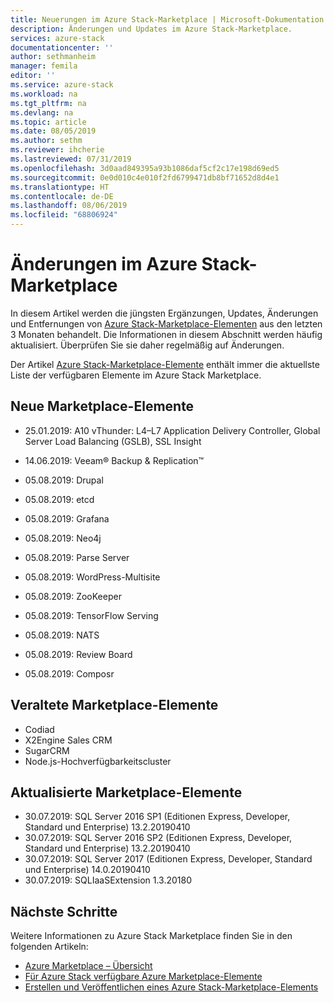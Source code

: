 ```yaml
---
title: Neuerungen im Azure Stack-Marketplace | Microsoft-Dokumentation
description: Änderungen und Updates im Azure Stack-Marketplace.
services: azure-stack
documentationcenter: ''
author: sethmanheim
manager: femila
editor: ''
ms.service: azure-stack
ms.workload: na
ms.tgt_pltfrm: na
ms.devlang: na
ms.topic: article
ms.date: 08/05/2019
ms.author: sethm
ms.reviewer: ihcherie
ms.lastreviewed: 07/31/2019
ms.openlocfilehash: 3d0aad849395a93b1086daf5cf2c17e198d69ed5
ms.sourcegitcommit: 0e0d010c4e010f2fd6799471db8bf71652d8d4e1
ms.translationtype: HT
ms.contentlocale: de-DE
ms.lasthandoff: 08/06/2019
ms.locfileid: "68806924"
---
```

# <a name="azure-stack-marketplace-changes"></a>Änderungen im Azure Stack-Marketplace

In diesem Artikel werden die jüngsten Ergänzungen, Updates, Änderungen und Entfernungen von [Azure Stack-Marketplace-Elementen](azure-stack-marketplace-azure-items.md) aus den letzten 3 Monaten behandelt. Die Informationen in diesem Abschnitt werden häufig aktualisiert. Überprüfen Sie sie daher regelmäßig auf Änderungen.

Der Artikel [Azure Stack-Marketplace-Elemente](azure-stack-marketplace-azure-items.md) enthält immer die aktuellste Liste der verfügbaren Elemente im Azure Stack Marketplace.

## <a name="new-marketplace-items"></a>Neue Marketplace-Elemente

- 25.01.2019: A10 vThunder: L4–L7 Application Delivery Controller, Global Server Load Balancing (GSLB), SSL Insight

- 14.06.2019: Veeam® Backup & Replication™

- 05.08.2019: Drupal

- 05.08.2019: etcd

- 05.08.2019: Grafana

- 05.08.2019: Neo4j

- 05.08.2019: Parse Server

- 05.08.2019: WordPress-Multisite

- 05.08.2019: ZooKeeper

- 05.08.2019: TensorFlow Serving

- 05.08.2019: NATS

- 05.08.2019: Review Board

- 05.08.2019: Composr

## <a name="deprecated-marketplace-items"></a>Veraltete Marketplace-Elemente

- Codiad
- X2Engine Sales CRM
- SugarCRM
- Node.js-Hochverfügbarkeitscluster

## <a name="updated-marketplace-items"></a>Aktualisierte Marketplace-Elemente

- 30.07.2019: SQL Server 2016 SP1 (Editionen Express, Developer, Standard und Enterprise) 13.2.20190410
- 30.07.2019: SQL Server 2016 SP2 (Editionen Express, Developer, Standard und Enterprise) 13.2.20190410
- 30.07.2019: SQL Server 2017 (Editionen Express, Developer, Standard und Enterprise) 14.0.20190410
- 30.07.2019: SQLIaaSExtension 1.3.20180

## <a name="next-steps"></a>Nächste Schritte

Weitere Informationen zu Azure Stack Marketplace finden Sie in den folgenden Artikeln:

- [Azure Marketplace – Übersicht](azure-stack-marketplace.md)
- [Für Azure Stack verfügbare Azure Marketplace-Elemente](azure-stack-marketplace-azure-items.md)
- [Erstellen und Veröffentlichen eines Azure Stack-Marketplace-Elements](azure-stack-create-and-publish-marketplace-item.md)
